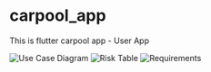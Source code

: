 # carpool_app

This is flutter carpool app - User App









![Use Case Diagram](https://github.com/yirmi89/carpool/assets/115631964/cf1fbefc-33d7-4faa-b7fd-e646e107b972)
![Risk Table](https://github.com/yirmi89/carpool/assets/115631964/09f30da7-bda0-4c53-a781-52967afeeb99)
![Requirements](https://github.com/yirmi89/carpool/assets/115631964/cb0d47b8-043c-4778-9a53-02a9e8744420)
